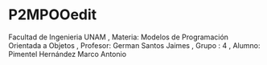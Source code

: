 # P2MPOOedit
Facultad de Ingenieria UNAM ,  Materia: Modelos de Programación Orientada a Objetos , Profesor: German Santos Jaimes , Grupo : 4 , Alumno: Pimentel Hernández Marco Antonio
